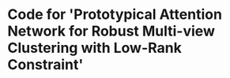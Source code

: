 # Code for 'Prototypical Attention Network for Robust Multi-view Clustering with Low-Rank Constraint'
